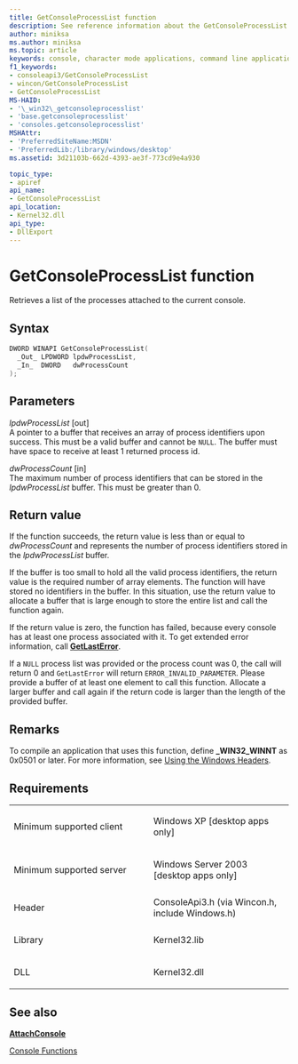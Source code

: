 ```yaml
---
title: GetConsoleProcessList function
description: See reference information about the GetConsoleProcessList function, which retrieves a list of the processes attached to the current console.
author: miniksa
ms.author: miniksa
ms.topic: article
keywords: console, character mode applications, command line applications, terminal applications, console api
f1_keywords:
- consoleapi3/GetConsoleProcessList
- wincon/GetConsoleProcessList
- GetConsoleProcessList
MS-HAID:
- '\_win32\_getconsoleprocesslist'
- 'base.getconsoleprocesslist'
- 'consoles.getconsoleprocesslist'
MSHAttr:
- 'PreferredSiteName:MSDN'
- 'PreferredLib:/library/windows/desktop'
ms.assetid: 3d21103b-662d-4393-ae3f-773cd9e4a930

topic_type:
- apiref
api_name:
- GetConsoleProcessList
api_location:
- Kernel32.dll
api_type:
- DllExport
---
```


# GetConsoleProcessList function

Retrieves a list of the processes attached to the current console.

Syntax
------

```C
DWORD WINAPI GetConsoleProcessList(
  _Out_ LPDWORD lpdwProcessList,
  _In_  DWORD   dwProcessCount
);
```

Parameters
----------

*lpdwProcessList* \[out\]  
A pointer to a buffer that receives an array of process identifiers upon success. This must be a valid buffer and cannot be `NULL`. The buffer must have space to receive at least 1 returned process id.

*dwProcessCount* \[in\]  
The maximum number of process identifiers that can be stored in the *lpdwProcessList* buffer. This must be greater than 0.

Return value
------------

If the function succeeds, the return value is less than or equal to *dwProcessCount* and represents the number of process identifiers stored in the *lpdwProcessList* buffer.

If the buffer is too small to hold all the valid process identifiers, the return value is the required number of array elements. The function will have stored no identifiers in the buffer. In this situation, use the return value to allocate a buffer that is large enough to store the entire list and call the function again.

If the return value is zero, the function has failed, because every console has at least one process associated with it. To get extended error information, call [**GetLastError**](https://msdn.microsoft.com/library/windows/desktop/ms679360).

If a `NULL` process list was provided or the process count was 0, the call will return 0 and `GetLastError` will return `ERROR_INVALID_PARAMETER`. Please provide a buffer of at least one element to call this function. Allocate a larger buffer and call again if the return code is larger than the length of the provided buffer.

Remarks
-------

To compile an application that uses this function, define **\_WIN32\_WINNT** as 0x0501 or later. For more information, see [Using the Windows Headers](https://msdn.microsoft.com/library/windows/desktop/aa383745).

Requirements
------------

<table>
<colgroup>
<col width="50%" />
<col width="50%" />
</colgroup>
<tbody>
<tr class="odd">
<td><p>Minimum supported client</p></td>
<td><p>Windows XP [desktop apps only]</p></td>
</tr>
<tr class="even">
<td><p>Minimum supported server</p></td>
<td><p>Windows Server 2003 [desktop apps only]</p></td>
</tr>
<tr class="odd">
<td><p>Header</p></td>
<td>ConsoleApi3.h (via Wincon.h, include Windows.h)</td>
</tr>
<tr class="even">
<td><p>Library</p></td>
<td>Kernel32.lib</td>
</tr>
<tr class="odd">
<td><p>DLL</p></td>
<td>Kernel32.dll</td>
</tr>
<tr class="even">
</tr>
<tr class="odd">
</tr>
<tr class="even">
</tr>
</tbody>
</table>

## <span id="see_also"></span>See also


[**AttachConsole**](attachconsole.md)

[Console Functions](console-functions.md)

